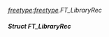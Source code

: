 _[freetype](../../modules/freetype/freetype-module.md):[freetype](../../modules/freetype/freetype-module.md).FT\_LibraryRec_
##### Struct FT\_LibraryRec

